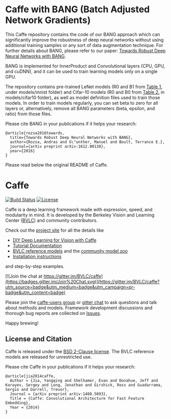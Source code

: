 # Caffe with BANG (Batch Adjusted Network Gradients)

This Caffe repository contains the code of our BANG approach which can significantly improve the robustness of deep neural networks without using additional training samples or any sort of data augmentation technique. For further details about BANG, please refer to our paper: [Towards Robust Deep Neural Networks with BANG](https://arxiv.org/abs/1612.00138).

BANG is implemented for InnerProduct and Convolutional layers (CPU, GPU, and cuDNN), and it can be used to train learning models only on a single GPU.

The repository contains pre-trained LeNet models (R0 and B1 from [Table 1.](https://arxiv.org/abs/1612.00138) under models/mnist folder) and Cifar-10 models (R0 and B0 from [Table 2.](https://arxiv.org/abs/1612.00138) in models/cifar10 folder), as well as model definition files used to train those models. In order to train models regularly, you can set beta to zero for all layers or, alternatively, remove all BANG parameters (beta, epsilon, and ratio) from those files.

Please cite BANG in your publications if it helps your research:

    @article{rozsa2016towards,
      title={Towards Robust Deep Neural Networks with BANG},
      author={Rozsa, Andras and G\"unther, Manuel and Boult, Terrance E.},
      journal={arXiv preprint arXiv:1612.00138},
      year={2016}
    }


Please read below the original README of Caffe.

# Caffe

[![Build Status](https://travis-ci.org/BVLC/caffe.svg?branch=master)](https://travis-ci.org/BVLC/caffe)
[![License](https://img.shields.io/badge/license-BSD-blue.svg)](LICENSE)

Caffe is a deep learning framework made with expression, speed, and modularity in mind.
It is developed by the Berkeley Vision and Learning Center ([BVLC](http://bvlc.eecs.berkeley.edu)) and community contributors.

Check out the [project site](http://caffe.berkeleyvision.org) for all the details like

- [DIY Deep Learning for Vision with Caffe](https://docs.google.com/presentation/d/1UeKXVgRvvxg9OUdh_UiC5G71UMscNPlvArsWER41PsU/edit#slide=id.p)
- [Tutorial Documentation](http://caffe.berkeleyvision.org/tutorial/)
- [BVLC reference models](http://caffe.berkeleyvision.org/model_zoo.html) and the [community model zoo](https://github.com/BVLC/caffe/wiki/Model-Zoo)
- [Installation instructions](http://caffe.berkeleyvision.org/installation.html)

and step-by-step examples.

[![Join the chat at https://gitter.im/BVLC/caffe](https://badges.gitter.im/Join%20Chat.svg)](https://gitter.im/BVLC/caffe?utm_source=badge&utm_medium=badge&utm_campaign=pr-badge&utm_content=badge)

Please join the [caffe-users group](https://groups.google.com/forum/#!forum/caffe-users) or [gitter chat](https://gitter.im/BVLC/caffe) to ask questions and talk about methods and models.
Framework development discussions and thorough bug reports are collected on [Issues](https://github.com/BVLC/caffe/issues).

Happy brewing!

## License and Citation

Caffe is released under the [BSD 2-Clause license](https://github.com/BVLC/caffe/blob/master/LICENSE).
The BVLC reference models are released for unrestricted use.

Please cite Caffe in your publications if it helps your research:

    @article{jia2014caffe,
      Author = {Jia, Yangqing and Shelhamer, Evan and Donahue, Jeff and Karayev, Sergey and Long, Jonathan and Girshick, Ross and Guadarrama, Sergio and Darrell, Trevor},
      Journal = {arXiv preprint arXiv:1408.5093},
      Title = {Caffe: Convolutional Architecture for Fast Feature Embedding},
      Year = {2014}
    }
